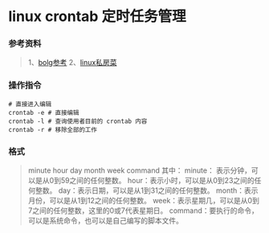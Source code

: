 # linux crontab 定时任务管理

### 参考资料

> 1、[bolg参考](http://www.cnblogs.com/intval/p/5763929.html)
> 2、[linux私房菜](http://linux.vbird.org/linux_basic/0430cron.php)

### 操作指令

```
# 直接进入编辑
crontab -e # 直接编辑
crontab -l # 查询使用者目前的 crontab 内容
crontab -r # 移除全部的工作
```

### 格式

> minute hour day month week command
> 其中：
> minute： 表示分钟，可以是从0到59之间的任何整数。
> hour：表示小时，可以是从0到23之间的任何整数。
> day：表示日期，可以是从1到31之间的任何整数。
> month：表示月份，可以是从1到12之间的任何整数。
> week：表示星期几，可以是从0到7之间的任何整数，这里的0或7代表星期日。
> command：要执行的命令，可以是系统命令，也可以是自己编写的脚本文件。